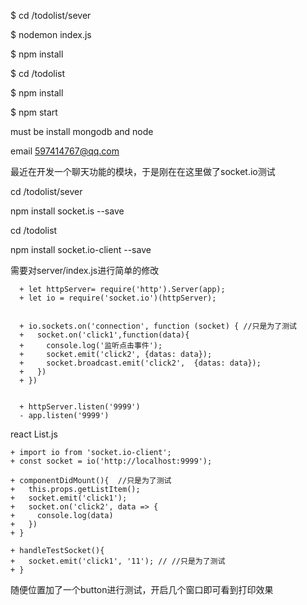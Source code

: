 $ cd /todolist/sever

$ nodemon index.js

$ npm install

$ cd /todolist

$ npm install

$ npm start

must be install mongodb and node

email 597414767@qq.com

最近在开发一个聊天功能的模块，于是刚在在这里做了socket.io测试

cd /todolist/sever

npm install socket.is --save

cd /todolist

npm install socket.io-client --save

需要对server/index.js进行简单的修改

```
  + let httpServer= require('http').Server(app);
  + let io = require('socket.io')(httpServer);


  + io.sockets.on('connection', function (socket) { //只是为了测试
  +   socket.on('click1',function(data){
  +     console.log('监听点击事件');
  +     socket.emit('click2', {datas: data});
  +     socket.broadcast.emit('click2',  {datas: data});
  +   })
  + })


  + httpServer.listen('9999')
  - app.listen('9999')

```

react List.js

```
+ import io from 'socket.io-client';
+ const socket = io('http://localhost:9999');

+ componentDidMount(){  //只是为了测试
+   this.props.getListItem();
+   socket.emit('click1');
+   socket.on('click2', data => {
+     console.log(data)
+   })
+ }

+ handleTestSocket(){
+   socket.emit('click1', '11'); // //只是为了测试
+ }
```

  随便位置加了一个button进行测试，开启几个窗口即可看到打印效果